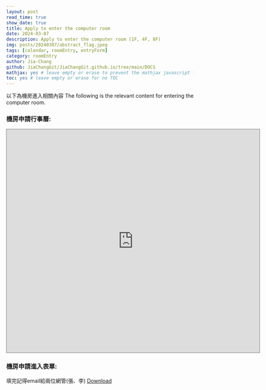 ```yaml
---
layout: post
read_time: true
show_date: true
title: Apply to enter the computer room
date: 2024-03-07
description: Apply to enter the computer room (1F, 4F, 8F)
img: posts/20240307/abstract_flag.jpeg
tags: [calendar, roomEntry, entryForm]
category: roomEntry
author: Jia-Chang
github: JiaChangGit/JiaChangGit.github.io/tree/main/DOCS
mathjax: yes # leave empty or erase to prevent the mathjax javascript from loading
toc: yes # leave empty or erase for no TOC
---
```


以下為機房進入相關內容
The following is the relevant content for entering the computer room.

### 機房申請行事曆:

<iframe src="https://calendar.google.com/calendar/embed?height=600&wkst=2&ctz=Asia%2FTaipei&bgcolor=%23ffffff&title=%E6%A9%9F%E6%88%BF%E7%94%B3%E8%AB%8B&mode=WEEK&hl=zh_TW&src=bG91aXN4Y2hhbmdAZ21haWwuY29t&src=NzkyMjQxZmI4MDM0MzAzN2MxOTU5Y2ZlNjM0YmViNDVhNTgzMzc0MzEyNjdhZjdkMDhlNjdkZjEwYWQ3M2E0ZEBncm91cC5jYWxlbmRhci5nb29nbGUuY29t&src=YjRlMzRkMWJlZmM3MTI5MjFmODYxNDBhMzc1NmNlZjgyNWYwZWU1NTMzYjZhOWE1MzBmNTk1YzJiNjNhZjc2ZUBncm91cC5jYWxlbmRhci5nb29nbGUuY29t&src=emgtdHcudGFpd2FuI2hvbGlkYXlAZ3JvdXAudi5jYWxlbmRhci5nb29nbGUuY29t&color=%234285F4&color=%23009688&color=%239E69AF&color=%23A79B8E" style="border:solid 1px #777" width="680" height="600" frameborder="0" scrolling="no"></iframe>

### 機房申請進入表單:
填完記得email給兩位網管(張、李)
[Download](https://github.com/JiaChangGit/JiaChangGit.github.io/tree/main/DOCS)
